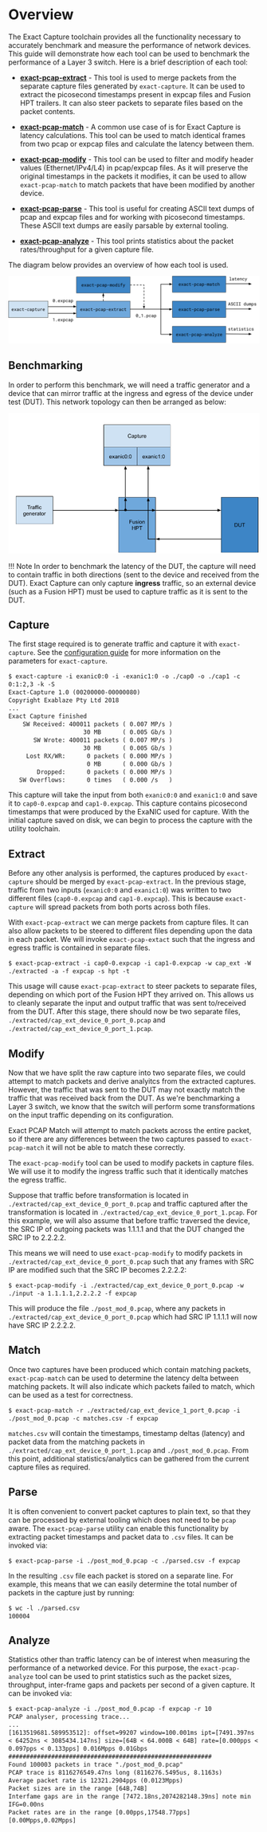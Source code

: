 # Overview

The Exact Capture toolchain provides all the functionality necessary to accurately benchmark and measure the performance of network devices.
This guide will demonstrate how each tool can be used to benchmark the performance of a Layer 3 switch.
Here is a brief description of each tool:

* **[exact-pcap-extract](./extract.md)** - This tool is used to merge packets from the separate capture files generated by `exact-capture`.
It can be used to extract the picosecond timestamps present in expcap files and Fusion HPT trailers. 
It can also steer packets to separate files based on the packet contents.

* **[exact-pcap-match](./match.md)** - A common use case of is for Exact Capture is latency calculations. 
This tool can be used to match identical frames from two pcap or expcap files and calculate the latency between them. 

* **[exact-pcap-modify](./modify.md)** - This tool can be used to filter and modify header values (Ethernet/IPv4/L4) in pcap/expcap files.
As it will preserve the original timestamps in the packets it modifies, it can be used to allow `exact-pcap-match` to match packets that have been modified by another device.

* **[exact-pcap-parse](./parse.md)**  - This tool is useful for creating ASCII text dumps of pcap and expcap files and for working with picosecond timestamps.
These ASCII text dumps are easily parsable by external tooling.

* **[exact-pcap-analyze](./analyze.md)** - This tool prints statistics about the packet rates/throughput for a given capture file.

The diagram below provides an overview of how each tool is used.

![The Exact Capture toolchain](img/toolchain.png)

## Benchmarking

In order to perform this benchmark, we will need a traffic generator and a device that can mirror traffic at the ingress and egress of the device under test (DUT).
This network topology can then be arranged as below:

![Benchmarking topology](img/capture_topo.png)

!!! Note
	In order to benchmark the latency of the DUT, the capture will need to contain traffic in both directions (sent to the device and received from the DUT).
	Exact Capture can only capture **ingress** traffic, so an external device (such as a Fusion HPT) must be used to capture traffic as it is sent to the DUT.

## Capture

The first stage required is to generate traffic and capture it with `exact-capture`.
See the [configuration guide](./config.md) for more information on the parameters for `exact-capture`.

```
$ exact-capture -i exanic0:0 -i -exanic1:0 -o ./cap0 -o ./cap1 -c 0:1:2,3 -k -S
Exact-Capture 1.0 (00200000-00000080)
Copyright Exablaze Pty Ltd 2018
...
Exact Capture finished
    SW Received: 400011 packets ( 0.007 MP/s )
                     30 MB      ( 0.005 Gb/s )
       SW Wrote: 400011 packets ( 0.007 MP/s )
                     30 MB      ( 0.005 Gb/s )
     Lost RX/WR:      0 packets ( 0.000 MP/s )
                      0 MB      ( 0.000 Gb/s )
        Dropped:      0 packets ( 0.000 MP/s )
   SW Overflows:      0 times   ( 0.000 /s   )
```

This capture will take the input from both `exanic0:0` and `exanic1:0` and save it to `cap0-0.expcap` and `cap1-0.expcap`.
This capture contains picosecond timestamps that were produced by the ExaNIC used for capture.
With the initial capture saved on disk, we can begin to process the capture with the utility toolchain.

## Extract

Before any other analysis is performed, the captures produced by `exact-capture` should be merged by `exact-pcap-extract`.
In the previous stage, traffic from two inputs (`exanic0:0` and `exanic1:0`) was written to two different files (`cap0-0.expcap` and `cap1-0.expcap`).
This is because `exact-capture` will spread packets from both ports across both files.

With `exact-pcap-extract` we can merge packets from capture files.
It can also allow packets to be steered to different files depending upon the data in each packet.
We will invoke `exact-pcap-extact` such that the ingress and egress traffic is contained in separate files.

```
$ exact-pcap-extract -i cap0-0.expcap -i cap1-0.expcap -w cap_ext -W ./extracted -a -f expcap -s hpt -t
```

This usage will cause `exact-pcap-extract` to steer packets to separate files, depending on which port of the Fusion HPT they arrived on.
This allows us to cleanly separate the input and output traffic that was sent to/received from the DUT.
After this stage, there should now be two separate files, `./extracted/cap_ext_device_0_port_0.pcap` and `./extracted/cap_ext_device_0_port_1.pcap`.

## Modify

Now that we have split the raw capture into two separate files, we could attempt to match packets and derive analyitcs from the extracted captures.
However, the traffic that was sent to the DUT may not exactly match the traffic that was received back from the DUT.
As we're benchmarking a Layer 3 switch, we know that the switch will perform some transformations on the input traffic depending on its configuration.

Exact PCAP Match will attempt to match packets across the entire packet, so if there are any differences between the two captures passed to `exact-pcap-match` it will not be able to match these correctly.

The `exact-pcap-modify` tool can be used to modify packets in capture files.
We will use it to modify the ingress traffic such that it identically matches the egress traffic.

Suppose that traffic before transformation is located in `./extracted/cap_ext_device_0_port_0.pcap` and traffic captured after the transformation is located in `./extracted/cap_ext_device_0_port_1.pcap`.
For this example, we will also assume that before traffic traversed the device, the SRC IP of outgoing packets was 1.1.1.1 and that the DUT changed the SRC IP to 2.2.2.2.

This means we will need to use `exact-pcap-modify` to modify packets in `./extracted/cap_ext_device_0_port_0.pcap` such that any frames with SRC IP are modified such that the SRC IP becomes 2.2.2.2:

```
$ exact-pcap-modify -i ./extracted/cap_ext_device_0_port_0.pcap -w ./input -a 1.1.1.1,2.2.2.2 -f expcap
```

This will produce the file `./post_mod_0.pcap`, where any packets in `./extracted/cap_ext_device_0_port_0.pcap` which had SRC IP 1.1.1.1 will now have SRC IP 2.2.2.2.

## Match

Once two captures have been produced which contain matching packets, `exact-pcap-match` can be used to determine the latency delta between matching packets.
It will also indicate which packets failed to match, which can be used as a test for correctness.

```
$ exact-pcap-match -r ./extracted/cap_ext_device_1_port_0.pcap -i ./post_mod_0.pcap -c matches.csv -f expcap
```

`matches.csv` will contain the timestamps, timestamp deltas (latency) and packet data from the matching packets in `./extracted/cap_ext_device_0_port_1.pcap` and `./post_mod_0.pcap`.
From this point, additional statistics/analytics can be gathered from the current capture files as required.

## Parse

It is often convenient to convert packet captures to plain text, so that they can be processed by external tooling which does not need to be `pcap` aware.
The `exact-pcap-parse` utility can enable this functionality by extracting packet timestamps and packet data to `.csv` files.
It can be invoked via:

```
$ exact-pcap-parse -i ./post_mod_0.pcap -c ./parsed.csv -f expcap
```

In the resulting `.csv` file each packet is stored on a separate line.
For example, this means that we can easily determine the total number of packets in the capture just by running:

```
$ wc -l ./parsed.csv
100004
```

## Analyze

Statistics other than traffic latency can be of interest when measuring the performance of a networked device.
For this purpose, the `exact-pcap-analyze` tool can be used to print statistics such as the packet sizes, throughput, inter-frame gaps and packets per second of a given capture.
It can be invoked via:

```
$ exact-pcap-analyze -i ./post_mod_0.pcap -f expcap -r 10
PCAP analyser, processing trace...
...
[1613519681.589953512]: offset=99207 window=100.001ms ipt=[7491.397ns < 64252ns < 3085434.147ns] size=[64B < 64.000B < 64B] rate=[0.000pps < 0.097pps < 0.133pps] 0.016Mpps 0.01Gbps
#########################################################
Found 100003 packets in trace "./post_mod_0.pcap"
PCAP trace is 8116276549.47ns long (8116276.5495us, 8.1163s)
Average packet rate is 12321.2904pps (0.0123Mpps)
Packet sizes are in the range [64B,74B]
Interfame gaps are in the range [7472.18ns,2074282148.39ns] note min IFG=0.00ns
Packet rates are in the range [0.00pps,17548.77pps] [0.00Mpps,0.02Mpps]
```
